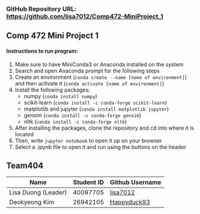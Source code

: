 ### GitHub Repository URL: https://github.com/lisa7012/Comp472-MiniProject_1

## Comp 472 Mini Project 1
#### Instructions to run program:
1. Make sure to have MiniConda3 or Anaconda installed on the system
2. Search and open Anaconda prompt for the following steps
3. Create an environment (`conda create --name [name of environment]`) and then activate it (`conda activate [name of environment]`)
4. Install the following packages: 
   - numpy (`conda install numpy`)
   - scikit-learn (`conda install -c conda-forge scikit-learn`)
   - matplotlib and jupyter (`conda install matplotlib jupyter`)
   - gensim (`conda install -c conda-forge gensim`)
   - nltk (`conda install -c conda-forge nltk`)
5. After installing the packages, clone the repository and cd into where it is located
6. Then, write `jupyter notebook` to open it up on your browser
7. Select a .ipynb file to open it and run using the buttons on the header

## Team404
| Name | Student ID | Github Username |
|---|---|---|
| Lisa Duong (Leader) | 40097705 | [lisa7012](https://github.com/lisa7012) |
| Deokyeong Kim | 26942105 | [Happyduck93](https://github.com/Happyduck93) |
